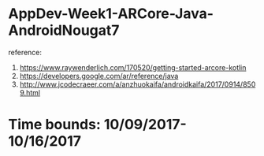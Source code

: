 # AppDev-Week1-ARCore-Java-AndroidNougat7
reference: 
1. https://www.raywenderlich.com/170520/getting-started-arcore-kotlin 
2. https://developers.google.com/ar/reference/java 
3. http://www.jcodecraeer.com/a/anzhuokaifa/androidkaifa/2017/0914/8509.html 
   
# Time bounds: 10/09/2017-10/16/2017
